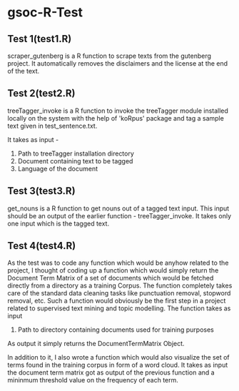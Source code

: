 # gsoc-R-Test

## Test 1(test1.R)
scraper_gutenberg is a R function to scrape texts from the gutenberg project. It automatically removes the disclaimers and the license at the end of the text.

## Test 2(test2.R)
treeTagger_invoke is a R function to invoke the treeTagger module installed locally on the system with the help of 'koRpus' package and tag a sample text given in test_sentence.txt.

It takes as input - 
1) Path to treeTagger installation directory
2) Document containing text to be tagged
3) Language of the document

## Test 3(test3.R)
get_nouns is a R function to get nouns out of a tagged text input. This input should be an output of the earlier function - treeTagger_invoke.
It takes only one input which is the tagged text.

## Test 4(test4.R)
As the test was to code any function which would be anyhow related to the project, I thought of coding up a function which would simply return the Document Term Matrix of a set of documents which would be fetched directly from a directory as a training Corpus. The function completely takes care of the standard data cleaning tasks like punctuation removal, stopword removal, etc. Such a function would obviously be the first step in a project related to supervised text mining and topic modelling. The function takes as input

1) Path to directory containing documents used for training purposes

As output it simply returns the DocumentTermMatrix Object.

In addition to it, I also wrote a function which would also visualize the set of terms found in the training corpus in form of a word cloud. It takes as input the document term matrix got as output of the previous function and a mininmum threshold value on the frequency of each term.
